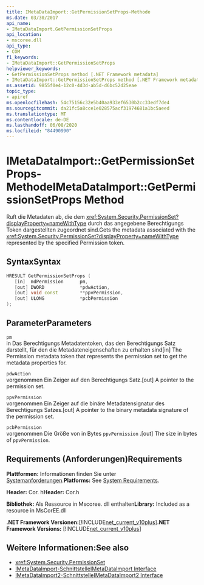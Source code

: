 ```yaml
---
title: IMetaDataImport::GetPermissionSetProps-Methode
ms.date: 03/30/2017
api_name:
- IMetaDataImport.GetPermissionSetProps
api_location:
- mscoree.dll
api_type:
- COM
f1_keywords:
- IMetaDataImport::GetPermissionSetProps
helpviewer_keywords:
- GetPermissionSetProps method [.NET Framework metadata]
- IMetaDataImport::GetPermissionSetProps method [.NET Framework metadata]
ms.assetid: 9855f0e4-12c0-4d3d-ab5d-d6bc52d25eae
topic_type:
- apiref
ms.openlocfilehash: 54c75156c32e5b40aa933ef6530b2cc33edf7de4
ms.sourcegitcommit: da21fc5a8cce1e028575acf31974681a1bc5aeed
ms.translationtype: MT
ms.contentlocale: de-DE
ms.lasthandoff: 06/08/2020
ms.locfileid: "84490990"
---
```

# <a name="imetadataimportgetpermissionsetprops-method"></a><span data-ttu-id="e65d0-102">IMetaDataImport::GetPermissionSetProps-Methode</span><span class="sxs-lookup"><span data-stu-id="e65d0-102">IMetaDataImport::GetPermissionSetProps Method</span></span>
<span data-ttu-id="e65d0-103">Ruft die Metadaten ab, die dem <xref:System.Security.PermissionSet?displayProperty=nameWithType> durch das angegebene Berechtigungs Token dargestellten zugeordnet sind.</span><span class="sxs-lookup"><span data-stu-id="e65d0-103">Gets the metadata associated with the <xref:System.Security.PermissionSet?displayProperty=nameWithType> represented by the specified Permission token.</span></span>  
  
## <a name="syntax"></a><span data-ttu-id="e65d0-104">Syntax</span><span class="sxs-lookup"><span data-stu-id="e65d0-104">Syntax</span></span>  
  
```cpp  
HRESULT GetPermissionSetProps (  
   [in]  mdPermission      pm,  
   [out] DWORD             *pdwAction,
   [out] void const        **ppvPermission,
   [out] ULONG             *pcbPermission  
);  
```  
  
## <a name="parameters"></a><span data-ttu-id="e65d0-105">Parameter</span><span class="sxs-lookup"><span data-stu-id="e65d0-105">Parameters</span></span>  
 `pm`  
 <span data-ttu-id="e65d0-106">in Das Berechtigungs Metadatentoken, das den Berechtigungs Satz darstellt, für den die Metadateneigenschaften zu erhalten sind</span><span class="sxs-lookup"><span data-stu-id="e65d0-106">[in] The Permission metadata token that represents the permission set to get the metadata properties for.</span></span>  
  
 `pdwAction`  
 <span data-ttu-id="e65d0-107">vorgenommen Ein Zeiger auf den Berechtigungs Satz.</span><span class="sxs-lookup"><span data-stu-id="e65d0-107">[out] A pointer to the permission set.</span></span>  
  
 `ppvPermission`  
 <span data-ttu-id="e65d0-108">vorgenommen Ein Zeiger auf die binäre Metadatensignatur des Berechtigungs Satzes.</span><span class="sxs-lookup"><span data-stu-id="e65d0-108">[out] A pointer to the binary metadata signature of the permission set.</span></span>  
  
 `pcbPermission`  
 <span data-ttu-id="e65d0-109">vorgenommen Die Größe von in Bytes `ppvPermission` .</span><span class="sxs-lookup"><span data-stu-id="e65d0-109">[out] The size in bytes of `ppvPermission`.</span></span>  
  
## <a name="requirements"></a><span data-ttu-id="e65d0-110">Requirements (Anforderungen)</span><span class="sxs-lookup"><span data-stu-id="e65d0-110">Requirements</span></span>  
 <span data-ttu-id="e65d0-111">**Plattformen:** Informationen finden Sie unter [Systemanforderungen](../../get-started/system-requirements.md).</span><span class="sxs-lookup"><span data-stu-id="e65d0-111">**Platforms:** See [System Requirements](../../get-started/system-requirements.md).</span></span>  
  
 <span data-ttu-id="e65d0-112">**Header:** Cor. h</span><span class="sxs-lookup"><span data-stu-id="e65d0-112">**Header:** Cor.h</span></span>  
  
 <span data-ttu-id="e65d0-113">**Bibliothek:** Als Ressource in Mscoree. dll enthalten</span><span class="sxs-lookup"><span data-stu-id="e65d0-113">**Library:** Included as a resource in MsCorEE.dll</span></span>  
  
 <span data-ttu-id="e65d0-114">**.NET Framework Versionen:**[!INCLUDE[net_current_v10plus](../../../../includes/net-current-v10plus-md.md)]</span><span class="sxs-lookup"><span data-stu-id="e65d0-114">**.NET Framework Versions:** [!INCLUDE[net_current_v10plus](../../../../includes/net-current-v10plus-md.md)]</span></span>  
  
## <a name="see-also"></a><span data-ttu-id="e65d0-115">Weitere Informationen:</span><span class="sxs-lookup"><span data-stu-id="e65d0-115">See also</span></span>

- <xref:System.Security.PermissionSet>
- [<span data-ttu-id="e65d0-116">IMetaDataImport-Schnittstelle</span><span class="sxs-lookup"><span data-stu-id="e65d0-116">IMetaDataImport Interface</span></span>](imetadataimport-interface.md)
- [<span data-ttu-id="e65d0-117">IMetaDataImport2-Schnittstelle</span><span class="sxs-lookup"><span data-stu-id="e65d0-117">IMetaDataImport2 Interface</span></span>](imetadataimport2-interface.md)
